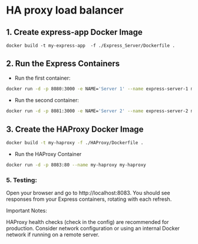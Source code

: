 # HA proxy load balancer


## 1. Create express-app Docker Image

```
docker build -t my-express-app  -f ./Express_Server/Dockerfile . 
```


## 2. Run the Express Containers

- Run the first container:

```bash
docker run -d -p 8080:3000 -e NAME='Server 1' --name express-server-1 my-express-app
```
- Run the second container:

```bash
docker run -d -p 8081:3000 -e NAME='Server 2' --name express-server-2 my-express-app
```

## 3. Create the HAProxy Docker Image

```bash
docker build -t my-haproxy -f ./HAProxy/Dockerfile .
```

- Run the HAProxy Container

```bash
docker run -d -p 8083:80 --name my-haproxy my-haproxy
```

### 5. Testing:

Open your browser and go to http://localhost:8083. You should see responses from your Express containers, rotating with each refresh.


Important Notes:

HAProxy health checks (check in the config) are recommended for production.
Consider network configuration or using an internal Docker network if running on a remote server.
